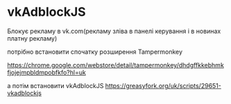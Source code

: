 # vkAdblockJS
Блокує рекламу в vk.com(рекламу зліва в панелі керування і в новинах платну рекламу)

потрібно встановити спочатку  розширення Tampermonkey

https://chrome.google.com/webstore/detail/tampermonkey/dhdgffkkebhmkfjojejmpbldmpobfkfo?hl=uk

а потім встановити vkAdblockJS https://greasyfork.org/uk/scripts/29651-vkadblockjs



